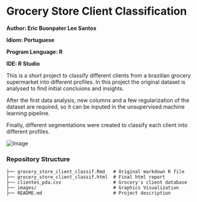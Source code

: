 # Grocery Store Client Classification
**Author: Eric Buonpater Lee Santos**

**Idiom: Portuguese**

**Program Lenguage: R**

**IDE: R Studio**

This is a short project to classify different clients from a brazilian grocery supermarket into different profiles. In this project the original dataset is analysed to find initial concluions and insights.

After the first data analysis, new columns and a few regularization of the dataset are required, so it can be inputed in the unsupervised machine learning pipeline.

Finally, different segmentations were created to classify each client into different profiles.

![Image](https://github.com/user-attachments/assets/22d30e84-faad-408e-b695-2f2f2f15e58f)

### Repository Structure
```
├── grocery_store_client_classif.Rmd   # Original markdown R file
├── grocery_store_client_classif.html  # Final html report
├── clientes_pda.csv                   # Grocery's client database
├── images/                            # Graphics Visualization
├── README.md                          # Project description
```
